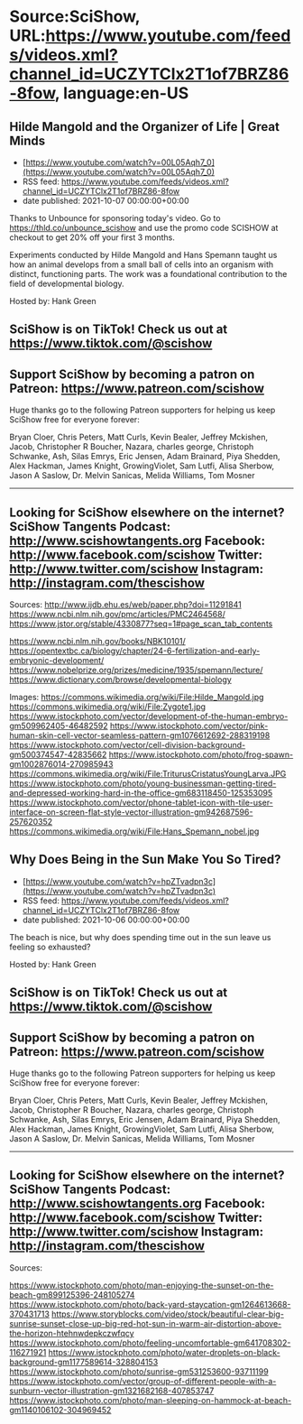 # Source:SciShow, URL:https://www.youtube.com/feeds/videos.xml?channel_id=UCZYTClx2T1of7BRZ86-8fow, language:en-US

## Hilde Mangold and the Organizer of Life | Great Minds
 - [https://www.youtube.com/watch?v=00L05Aqh7_0](https://www.youtube.com/watch?v=00L05Aqh7_0)
 - RSS feed: https://www.youtube.com/feeds/videos.xml?channel_id=UCZYTClx2T1of7BRZ86-8fow
 - date published: 2021-10-07 00:00:00+00:00

Thanks to Unbounce for sponsoring today's video. Go to https://thld.co/unbounce_scishow and use the promo code SCISHOW at checkout to get 20% off your first 3 months.

Experiments conducted by Hilde Mangold and Hans Spemann taught us how an animal develops from a small ball of cells into an organism with distinct, functioning parts. The work was a foundational contribution to the field of developmental biology.

Hosted by: Hank Green

SciShow is on TikTok!  Check us out at https://www.tiktok.com/@scishow 
----------
Support SciShow by becoming a patron on Patreon: https://www.patreon.com/scishow
----------
Huge thanks go to the following Patreon supporters for helping us keep SciShow free for everyone forever:

Bryan Cloer, Chris Peters, Matt Curls, Kevin Bealer, Jeffrey Mckishen, Jacob, Christopher R Boucher, Nazara, charles george, Christoph Schwanke, Ash, Silas Emrys, Eric Jensen, Adam Brainard, Piya Shedden, Alex Hackman, James Knight, GrowingViolet, Sam Lutfi, Alisa Sherbow, Jason A Saslow, Dr. Melvin Sanicas, Melida Williams, Tom Mosner

----------
Looking for SciShow elsewhere on the internet?
SciShow Tangents Podcast: http://www.scishowtangents.org
Facebook: http://www.facebook.com/scishow
Twitter: http://www.twitter.com/scishow
Instagram: http://instagram.com/thescishow
----------
Sources:
http://www.ijdb.ehu.es/web/paper.php?doi=11291841
https://www.ncbi.nlm.nih.gov/pmc/articles/PMC2464568/
https://www.jstor.org/stable/4330877?seq=1#page_scan_tab_contents

https://www.ncbi.nlm.nih.gov/books/NBK10101/
https://opentextbc.ca/biology/chapter/24-6-fertilization-and-early-embryonic-development/
https://www.nobelprize.org/prizes/medicine/1935/spemann/lecture/
https://www.dictionary.com/browse/developmental-biology

Images:
https://commons.wikimedia.org/wiki/File:Hilde_Mangold.jpg
https://commons.wikimedia.org/wiki/File:Zygote1.jpg
https://www.istockphoto.com/vector/development-of-the-human-embryo-gm509962405-46482592
https://www.istockphoto.com/vector/pink-human-skin-cell-vector-seamless-pattern-gm1076612692-288319198
https://www.istockphoto.com/vector/cell-division-background-gm500374547-42835662
https://www.istockphoto.com/photo/frog-spawn-gm1002876014-270985943
https://commons.wikimedia.org/wiki/File:TriturusCristatusYoungLarva.JPG
https://www.istockphoto.com/photo/young-businessman-getting-tired-and-depressed-working-hard-in-the-office-gm683118450-125353095
https://www.istockphoto.com/vector/phone-tablet-icon-with-tile-user-interface-on-screen-flat-style-vector-illustration-gm942687596-257620352
https://commons.wikimedia.org/wiki/File:Hans_Spemann_nobel.jpg

## Why Does Being in the Sun Make You So Tired?
 - [https://www.youtube.com/watch?v=hpZTvadpn3c](https://www.youtube.com/watch?v=hpZTvadpn3c)
 - RSS feed: https://www.youtube.com/feeds/videos.xml?channel_id=UCZYTClx2T1of7BRZ86-8fow
 - date published: 2021-10-06 00:00:00+00:00

The beach is nice, but why does spending time out in the sun leave us feeling so exhausted?

Hosted by: Hank Green

SciShow is on TikTok!  Check us out at https://www.tiktok.com/@scishow 
----------
Support SciShow by becoming a patron on Patreon: https://www.patreon.com/scishow
----------
Huge thanks go to the following Patreon supporters for helping us keep SciShow free for everyone forever:

Bryan Cloer, Chris Peters, Matt Curls, Kevin Bealer, Jeffrey Mckishen, Jacob, Christopher R Boucher, Nazara, charles george, Christoph Schwanke, Ash, Silas Emrys, Eric Jensen, Adam Brainard, Piya Shedden, Alex Hackman, James Knight, GrowingViolet, Sam Lutfi, Alisa Sherbow, Jason A Saslow, Dr. Melvin Sanicas, Melida Williams, Tom Mosner

----------
Looking for SciShow elsewhere on the internet?
SciShow Tangents Podcast: http://www.scishowtangents.org
Facebook: http://www.facebook.com/scishow
Twitter: http://www.twitter.com/scishow
Instagram: http://instagram.com/thescishow
----------
Sources:

https://www.istockphoto.com/photo/man-enjoying-the-sunset-on-the-beach-gm899125396-248105274
https://www.istockphoto.com/photo/back-yard-staycation-gm1264613668-370431713
https://www.storyblocks.com/video/stock/beautiful-clear-big-sunrise-sunset-close-up-big-red-hot-sun-in-warm-air-distortion-above-the-horizon-htehnwdepkczwfqcy
https://www.istockphoto.com/photo/feeling-uncomfortable-gm641708302-116271921
https://www.istockphoto.com/photo/water-droplets-on-black-background-gm1177589614-328804153
https://www.istockphoto.com/photo/sunrise-gm531253600-93711199
https://www.istockphoto.com/vector/group-of-different-people-with-a-sunburn-vector-illustration-gm1321682168-407853747
https://www.istockphoto.com/photo/man-sleeping-on-hammock-at-beach-gm1140106102-304969452

